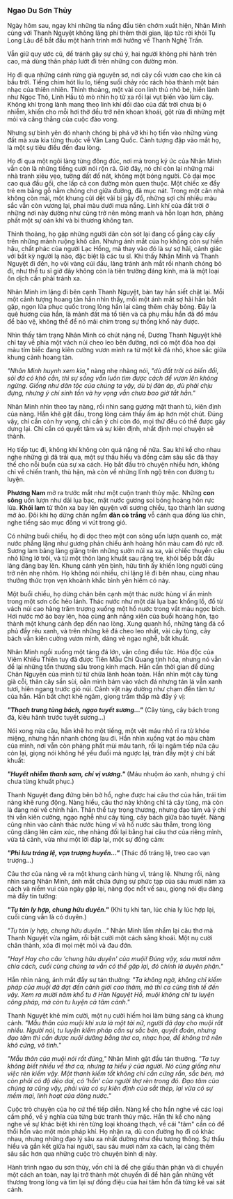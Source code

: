 ### Ngao Du Sơn Thủy


Ngày hôm sau, ngay khi những tia nắng đầu tiên chớm xuất hiện, Nhân Minh cùng với Thanh Nguyệt không lãng phí thêm thời gian, lập tức rời khỏi Tụ Long Lâu để bắt đầu một hành trình mới hướng về Thanh Nghệ Trấn.


Vẫn giữ quy ước cũ, để tránh gây sự chú ý, hai người không phi hành trên cao, mà dùng thân pháp lướt đi trên những con đường mòn. 


Họ đi qua những cánh rừng già nguyên sơ, nơi cây cối vươn cao che kín cả bầu trời. Tiếng chim hót líu lo, tiếng suối chảy róc rách hòa thành một bản nhạc của thiên nhiên. Thỉnh thoảng, một vài con linh thú nhỏ bé, hiền lành như Ngọc Thỏ, Linh Hầu tò mò nhìn họ từ xa rồi lại vụt biến vào lùm cây. Không khí trong lành mang theo linh khí dồi dào của đất trời chưa bị ô nhiễm, khiến cho mỗi hơi thở đều trở nên khoan khoái, gột rửa đi những mệt mỏi và căng thẳng của cuộc đào vong.


Nhưng sự bình yên đó nhanh chóng bị phá vỡ khi họ tiến vào những vùng đất mà xưa kia từng thuộc về Văn Lang Quốc. Cảnh tượng đập vào mắt họ, là một sự tiêu điều đến đau lòng.


Họ đi qua một ngôi làng từng đông đúc, nơi mà trong ký ức của Nhân Minh vẫn còn là những tiếng cười nói rộn rã. Giờ đây, nó chỉ còn lại những mái nhà tranh xiêu vẹo, tường đất đổ nát, không một bóng người. Cỏ dại mọc cao quá đầu gối, che lấp cả con đường mòn quen thuộc. Một chiếc xe đẩy trẻ em bằng gỗ nằm chỏng chơ giữa đường, đã mục nát. Trong một căn nhà không còn mái, một khung cửi dệt vải bị gãy đổ, những sợi chỉ nhiều màu sắc vẫn còn vương lại, phai màu dưới mưa nắng. Linh khí của đất trời ở những nơi này dường như cũng trở nên mỏng manh và hỗn loạn hơn, phảng phất một sự oán khí và bi thương không tan.


Thỉnh thoảng, họ gặp những người dân còn sót lại đang cố gắng cày cấy trên những mảnh ruộng khô cằn. Nhưng ánh mắt của họ không còn sự hiền hậu, chất phác của người Lạc Hồng, mà thay vào đó là sự sợ hãi, cảnh giác với bất kỳ người lạ nào, đặc biệt là các tu sĩ. Khi thấy Nhân Minh và Thanh Nguyệt đi đến, họ vội vàng cúi đầu, lảng tránh ánh mắt rồi nhanh chóng bỏ đi, như thể tu sĩ giờ đây không còn là tiên trưởng đáng kính, mà là một loại ôn dịch cần phải tránh xa.


Nhân Minh im lặng đi bên cạnh Thanh Nguyệt, bàn tay hắn siết chặt lại. Mỗi một cảnh tượng hoang tàn hắn nhìn thấy, mỗi một ánh mắt sợ hãi hắn bắt gặp, ngọn lửa phục quốc trong lòng hắn lại càng thêm cháy bỏng. Đây là quê hương của hắn, là mảnh đất mà tổ tiên và cả phụ mẫu hắn đã đổ máu để bảo vệ, không thể để nó mãi chìm trong sự thống khổ này được.


Nhìn thấy tâm trạng Nhân Minh có chút nặng nề, Dương Thanh Nguyệt khẽ chỉ tay về phía một vách núi cheo leo bên đường, nơi có một đóa hoa dại màu tím biếc đang kiên cường vươn mình ra từ một kẽ đá nhỏ, khoe sắc giữa khung cảnh hoang tàn.


_"Nhân Minh huynh xem kìa,"_ nàng nhẹ nhàng nói, _"dù đất trời có biến đổi, sỏi đá có khô cằn, thì sự sống vẫn luôn tìm được cách để vươn lên không ngừng. Giống như dân tộc của chúng ta vậy, dù bị đàn áp, dù phải chịu đựng, nhưng ý chí sinh tồn và hy vọng vẫn chưa bao giờ tắt hẳn."_


Nhân Minh nhìn theo tay nàng, rồi nhìn sang gương mặt thanh tú, kiên định của nàng. Hắn khẽ gật đầu, trong lòng cảm thấy ấm áp hơn một chút. Đúng vậy, chỉ cần còn hy vọng, chỉ cần ý chí còn đó, mọi thứ đều có thể được gầy dựng lại. Chỉ cần có quyết tâm và sự kiên định, nhất định mọi chuyện sẽ thành.


Họ tiếp tục đi, không khí không còn quá nặng nề nữa. Sau khi kể cho nhau nghe những gì đã trải qua, một sự thấu hiểu và đồng cảm sâu sắc đã thay thế cho nỗi buồn của sự xa cách. Họ bắt đầu trò chuyện nhiều hơn, không chỉ về chiến tranh, thù hận, mà còn về những lĩnh ngộ trên con đường tu luyện.


**Phương Nam** mở ra trước mắt như một cuộn tranh thủy mặc. Những **con sông** uốn lượn như dải lụa bạc, mặt nước gương soi bóng hoàng hôn rực lửa. **Khói lam** từ thôn xa bay lên quyện với sương chiều, tạo thành làn sương mờ ảo. Đôi khi họ dừng chân ngắm **đàn cò trắng** vỗ cánh qua đồng lúa chín, nghe tiếng sáo mục đồng vi vút trong gió.


Có những buổi chiều, họ đi dọc theo một con sông uốn lượn quanh co, mặt nước phẳng lặng như gương phản chiếu ánh hoàng hôn màu cam đỏ rực rỡ. Sương lam bảng lảng giăng trên những sườn núi xa xa, vài chiếc thuyền câu nhỏ lững lờ trôi, và từ một thôn làng khuất sau rặng tre, khói bếp bắt đầu lãng đãng bay lên. Khung cảnh yên bình, hữu tình ấy khiến lòng người cũng trở nên nhẹ nhõm. Họ không nói nhiều, chỉ lặng lẽ đi bên nhau, cùng nhau thưởng thức trọn vẹn khoảnh khắc bình yên hiếm có này.


Một buổi chiều, họ dừng chân bên cạnh một thác nước hùng vĩ ẩn mình trong một sơn cốc hẻo lánh. Thác nước như một dải lụa bạc khổng lồ, đổ từ vách núi cao hàng trăm trượng xuống một hồ nước trong vắt màu ngọc bích. Hơi nước mờ ảo bay lên, hòa cùng ánh nắng xiên của buổi hoàng hôn, tạo thành một khung cảnh đẹp đến nao lòng. Xung quanh hồ, những tảng đá cổ phủ đầy rêu xanh, và trên những kẽ đá cheo leo nhất, vài cây tùng, cây bách vẫn kiên cường vươn mình, dáng vẻ ngạo nghễ, bất khuất.


Nhân Minh ngồi xuống một tảng đá lớn, vận công điều tức. Hỏa độc của Viêm Khiếu Thiên tuy đã được Tiên Mẫu Chi Quang tịnh hóa, nhưng nó vẫn để lại những tổn thương sâu trong kinh mạch. Hắn cần thời gian để dùng Chân Nguyên của mình từ từ chữa lành hoàn toàn. Hắn nhìn một cây tùng già cỗi, thân cây sần sùi, oằn mình bám vào vách đá nhưng tán lá vẫn xanh tươi, hiên ngang trước gió núi. Cảnh vật này dường như chạm đến tâm tư của hắn. Hắn bất chợt khẽ ngâm, giọng trầm thấp mà đầy ý vị:


**_"Thạch trung tùng bách, ngạo tuyết sương..."_** (Cây tùng, cây bách trong đá, kiêu hãnh trước tuyết sương...)


Nói xong nửa câu, hắn khẽ ho một tiếng, một vệt máu nhỏ rỉ ra từ khóe miệng, nhưng hắn nhanh chóng lau đi. Hắn nhìn xuống vạt áo màu chàm của mình, nơi vẫn còn phảng phất mùi máu tanh, rồi lại ngâm tiếp nửa câu còn lại, giọng nói không hề yếu đuối mà ngược lại, tràn đầy một ý chí bất khuất:


**_"Huyết nhiễm thanh sam, chí vị vương."_** (Máu nhuộm áo xanh, nhưng ý chí chưa từng khuất phục.)


Thanh Nguyệt đang đứng bên bờ hồ, nghe được hai câu thơ của hắn, trái tim nàng khẽ rung động. Nàng hiểu, câu thơ này không chỉ tả cây tùng, mà còn là đang nói về chính hắn. Thân thể tuy trọng thương, nhưng đạo tâm và ý chí thì vẫn kiên cường, ngạo nghễ như cây tùng, cây bách giữa bão tuyết. Nàng cũng nhìn vào cảnh thác nước hùng vĩ và hồ nước sâu thẳm, trong lòng cũng dâng lên cảm xúc, nhẹ nhàng đối lại bằng hai câu thơ của riêng mình, vừa tả cảnh, vừa như một lời đáp lại, một sự đồng cảm:


**_"Phi lưu tráng lệ, vạn trượng huyền..."_** (Thác đổ tráng lệ, treo cao vạn trượng...)


Câu thơ của nàng vẽ ra một khung cảnh hùng vĩ, tráng lệ. Nhưng rồi, nàng nhìn sang Nhân Minh, ánh mắt chứa đựng sự phức tạp của sáu mươi năm xa cách và niềm vui của ngày gặp lại, nàng đọc nốt vế sau, giọng nói dịu dàng mà đầy tin tưởng:


**_"Tụ tán ly hợp, chung hữu duyên."_** (Khi tụ khi tan, lúc chia ly lúc hợp lại, cuối cùng vẫn là có duyên.)


_"Tụ tán ly hợp, chung hữu duyên..."_ Nhân Minh lẩm nhẩm lại câu thơ mà Thanh Nguyệt vừa ngâm, rồi bật cười một cách sảng khoái. Một nụ cười chân thành, xóa đi mọi mệt mỏi và đau đớn.


_"Hay! Hay cho câu 'chung hữu duyên' của muội! Đúng vậy, sáu mươi năm chia cách, cuối cùng chúng ta vẫn có thể gặp lại, đó chính là duyên phận."_


Hắn nhìn nàng, ánh mắt đầy sự tán thưởng: _"Ta không ngờ, không chỉ kiếm pháp của muội đã đạt đến cảnh giới cao thâm, mà thi ca cũng tinh tế đến vậy. Xem ra mười năm khổ tu ở Hàn Nguyệt Hồ, muội không chỉ tu luyện công pháp, mà còn tu luyện cả tâm cảnh."_


Thanh Nguyệt khẽ mỉm cười, một nụ cười hiếm hoi làm bừng sáng cả khung cảnh. _"Mẫu thân của muội khi xưa là một tài nữ, người đã dạy cho muội rất nhiều. Người nói, tu luyện kiếm pháp cần sự sắc bén, quyết đoán, nhưng đạo tâm thì cần được nuôi dưỡng bằng thơ ca, nhạc họa, để không trở nên khô cứng, vô tình."_


_"Mẫu thân của muội nói rất đúng,"_ Nhân Minh gật đầu tán thưởng. _"Ta tuy không biết nhiều về thơ ca, nhưng ta hiểu ý của người. Nó cũng giống như việc rèn kiếm vậy. Một thanh kiếm tốt không chỉ cần cứng rắn, sắc bén, mà còn phải có độ dẻo dai, có 'hồn' của người thợ rèn trong đó. Đạo tâm của chúng ta cũng vậy, phải vừa có sự kiên định của sắt thép, lại vừa có sự mềm mại, linh hoạt của dòng nước."_


Cuộc trò chuyện của họ cứ thế tiếp diễn. Nàng kể cho hắn nghe về các loại cầm phổ, về ý nghĩa của từng bức tranh thủy mặc. Hắn thì kể cho nàng nghe về sự khác biệt khi rèn từng loại khoáng thạch, về cái "tâm" cần có để thổi hồn vào một món pháp khí. Họ nhận ra, dù con đường họ đi có khác nhau, nhưng những đạo lý sâu xa nhất dường như đều tương thông. Sự thấu hiểu và gắn kết giữa hai người, sau sáu mươi năm xa cách, lại càng thêm sâu sắc hơn qua những cuộc trò chuyện bình dị này.


Hành trình ngao du sơn thủy, vốn chỉ là để che giấu thân phận và di chuyển một cách an toàn, nay lại trở thành một chuyến đi để hàn gắn những vết thương trong lòng và tìm lại sự đồng điệu của hai tâm hồn đã từng kề vai sát cánh.
